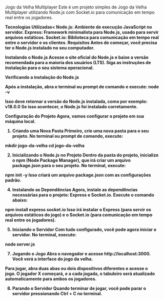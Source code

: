 Jogo da Velha Multiplayer
Este é um projeto simples de Jogo da Velha Multiplayer utilizando Node.js com Socket.io para comunicação em tempo real entre os jogadores.

<b>Tecnologias Utilizadas<<b>
Node.js: Ambiente de execução JavaScript no servidor.
Express: Framework minimalista para Node.js, usado para servir arquivos estáticos.
Socket.io: Biblioteca para comunicação em tempo real entre o servidor e os clientes.
Requisitos
Antes de começar, você precisa ter o Node.js instalado no seu computador.

Instalando o Node.js
Acesse o site oficial do Node.js e baixe a versão recomendada para a maioria dos usuários (LTS).
Siga as instruções de instalação para o seu sistema operacional.

Verificando a instalação do Node.js

Após a instalação, abra o terminal ou prompt de comando e execute:
node -v

Isso deve retornar a versão do Node.js instalada, como por exemplo:
v18.0.0
Se isso acontecer, o Node.js foi instalado corretamente.

Configuração do Projeto
Agora, vamos configurar o projeto em sua máquina local.

1. Criando uma Nova Pasta
Primeiro, crie uma nova pasta para o seu projeto. No terminal ou prompt de comando, execute:

mkdir jogo-da-velha
cd jogo-da-velha

2. Inicializando o Node.js no Projeto
Dentro da pasta do projeto, inicialize o npm (Node Package Manager), que irá criar um arquivo package.json para o seu projeto. No terminal, execute:

npm init -y
Isso criará um arquivo package.json com as configurações padrão.

4. Instalando as Dependências
Agora, instale as dependências necessárias para o projeto: Express e Socket.io. Execute o comando abaixo:

npm install express socket.io
Isso irá instalar o Express (para servir os arquivos estáticos do jogo) e o Socket.io (para comunicação em tempo real entre os jogadores).



5. Iniciando o Servidor
Com tudo configurado, você pode agora iniciar o servidor. No terminal, execute:

node server.js


7. Jogando o Jogo
Abra o navegador e acesse http://localhost:3000. Você verá a interface do jogo da velha.

Para jogar, abra duas abas ou dois dispositivos diferentes e acesse o jogo.
O jogador X começará, e a cada jogada, o tabuleiro será atualizado automaticamente para ambos os jogadores.

8. Parando o Servidor
Quando terminar de jogar, você pode parar o servidor pressionando Ctrl + C no terminal.

